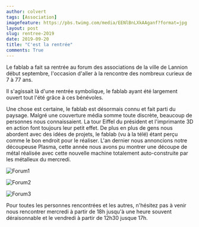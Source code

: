 ```yaml
---
author: colvert
tags: [Association]
imagefeature: https://pbs.twimg.com/media/EENlBnLXkAAganf?format=jpg
layout: post
slug: rentree-2019
date: 2019-09-20
title: "C'est la rentrée"
comments: True
---
```


Le fablab a fait sa rentrée au forum des associations de la ville de Lannion
début septembre, l'occasion d'aller à la rencontre des nombreux curieux de 7 à
77 ans.

Il s'agissait là d'une rentrée symbolique, le fablab ayant été largement ouvert
tout l'été grâce à ces bénévoles.

Une chose est certaine, le fablab est désormais connu et fait parti du paysage.
Malgré une couverture média somme toute discrète, beaucoup de personnes nous
connaissaient. La tour Eiffel du président et l'imprimante 3D en action font
toujours leur petit effet. De plus en plus de gens nous abordent avec des idées
de projets, le fablab (vu à la télé) étant perçu comme le bon endroit pour le
réaliser.
L'an dernier nous annoncions notre découpeuse Plasma, cette année nous avons pu
montrer une découpe de métal réalisée avec cette nouvelle machine totalement
auto-construite par les métalleux du mercredi.

![Forum1](https://pbs.twimg.com/media/ED3fpa7XsAAiAHb?format=jpg)

![Forum2](https://pbs.twimg.com/media/ED2QZTuX4AASogH?format=jpg)

![Forum3](https://pbs.twimg.com/media/EDxrpWnXoAAHX0F?format=jpg)

Pour toutes les personnes rencontrées et les autres, n'hésitez pas à venir nous
rencontrer mercredi à partir de 18h jusqu'à une heure souvent
déraisonnable et le vendredi à partir de 12h30 jusque 17h.
